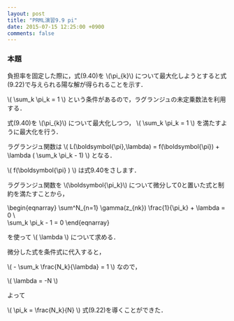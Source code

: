```yaml
---
layout: post
title: "PRML演習9.9 pi"
date: 2015-07-15 12:25:00 +0900
comments: false
---
```


### 本題
負担率を固定した際に，式(9.40)を
\\(\pi_{k}\\)
について最大化しようとすると式(9.22)で与えられる陽な解が得られることを示す．

\\( \sum_k \pi_k = 1 \\)
という条件があるので，ラグランジュの未定乗数法を利用する．

式(9.40)を
\\(\pi_{k}\\)
について最大化しつつ，
\\( \sum_k \pi_k = 1 \\)
を満たすように最大化を行う．

ラグランジュ関数は
\\( L(\boldsymbol{\pi},\lambda) = f(\boldsymbol{\pi}) + \lambda ( \sum_k \pi_k - 1) \\)
となる．

\\( f(\boldsymbol{\pi} ) \\)
は式9.40をさします．

ラグランジュ関数を
\\(\boldsymbol{\pi_k}\\)
について微分して0と置いた式と制約を満たすことから，

\begin{eqnarray}
\sum^N_{n=1} \gamma(z_{nk}) \frac{1}{\pi_k} + \lambda = 0 \\\
\sum_k \pi_k - 1 = 0
\end{eqnarray}

を使って
\\( \lambda \\)
について求める．

微分した式を条件式に代入すると，


\\( - \sum_k \frac{N_k}{\lambda} = 1 \\)
なので，

\\( \lambda = -N \\)

よって

\\( \pi_k = \frac{N_k}{N} \\)
式(9.22)を導くことができた．
